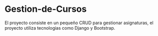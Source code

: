 # Gestion-de-Cursos
El proyecto consiste en un pequeño CRUD para gestionar asignaturas, el proyecto utiliza tecnologias como Django y Bootstrap.
